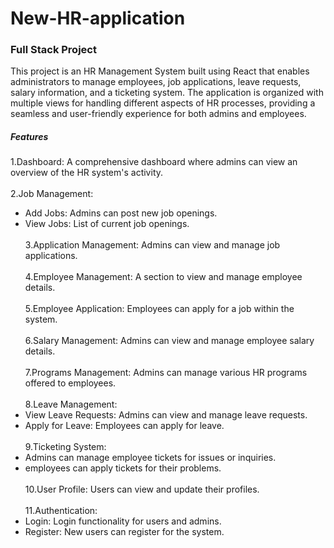 # New-HR-application
### Full Stack Project
This project is an HR Management System built using React that enables administrators to manage employees, job applications, leave requests, salary information, and a ticketing system. The application is organized with multiple views for handling different aspects of HR processes, providing a seamless and user-friendly experience for both admins and employees.

##### Features

1.Dashboard: A comprehensive dashboard where admins can view an overview of the HR system's activity.<br/><br/>
2.Job Management:<br/>
- Add Jobs: Admins can post new job openings.<br/>
- View Jobs: List of current job openings.<br/><br/>
3.Application Management: Admins can view and manage job applications.<br/><br/>
4.Employee Management: A section to view and manage employee details.<br/><br/>
5.Employee Application: Employees can apply for a job within the system.<br/><br/>
6.Salary Management: Admins can view and manage employee salary details.<br/><br/>
7.Programs Management: Admins can manage various HR programs offered to employees.<br/><br/>
8.Leave Management:<br/>
- View Leave Requests: Admins can view and manage leave requests.<br/>
- Apply for Leave: Employees can apply for leave.<br/><br/>
9.Ticketing System: <br/>
- Admins can manage employee tickets for issues or inquiries.<br/>
- employees can apply tickets for their problems.<br/><br/>
10.User Profile: Users can view and update their profiles.<br/><br/>
11.Authentication:<br/>
- Login: Login functionality for users and admins.<br/>
- Register: New users can register for the system.<br/>
